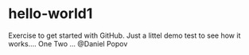 # hello-world1
Exercise to get started with GitHub.
Just a littel demo test to see how it works....
One 
Two
...
@Daniel Popov
